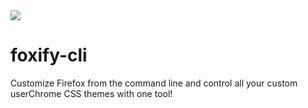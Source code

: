 <img src="https://mbcdn.sfo2.cdn.digitaloceanspaces.com/Foxify.png">

# foxify-cli
Customize Firefox from the command line and control all your custom userChrome CSS themes with one tool!
